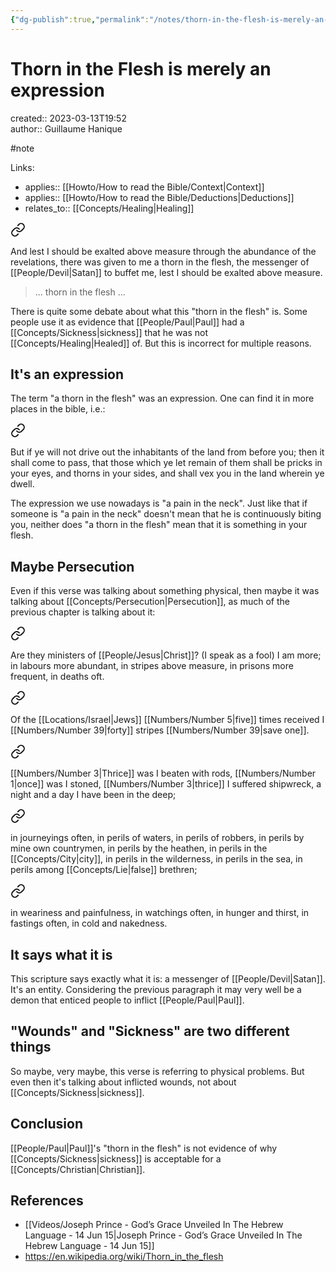 ```yaml
---
{"dg-publish":true,"permalink":"/notes/thorn-in-the-flesh-is-merely-an-expression/"}
---
```



# Thorn in the Flesh is merely an expression

created:: 2023-03-13T19:52  
author:: Guillaume Hanique

#note

Links:

- applies:: [[Howto/How to read the Bible/Context\|Context]]
- applies:: [[Howto/How to read the Bible/Deductions\|Deductions]]
- relates_to:: [[Concepts/Healing\|Healing]]


<div class="transclusion internal-embed is-loaded"><a class="markdown-embed-link" href="/scripture/kjv/2-corinthians-kjv/2-corinthians-12-kjv/2-corinthians-12-7-kjv/" aria-label="Open link"><svg xmlns="http://www.w3.org/2000/svg" width="24" height="24" viewBox="0 0 24 24" fill="none" stroke="currentColor" stroke-width="2" stroke-linecap="round" stroke-linejoin="round" class="svg-icon lucide-link"><path d="M10 13a5 5 0 0 0 7.54.54l3-3a5 5 0 0 0-7.07-7.07l-1.72 1.71"></path><path d="M14 11a5 5 0 0 0-7.54-.54l-3 3a5 5 0 0 0 7.07 7.07l1.71-1.71"></path></svg></a><div class="markdown-embed">



And lest I should be exalted above measure through the abundance of the revelations, there was given to me a thorn in the flesh, the messenger of [[People/Devil\|Satan]] to buffet me, lest I should be exalted above measure.


</div></div>


> ... thorn in the flesh ...

There is quite some debate about what this "thorn in the flesh" is. Some people use it as evidence that [[People/Paul\|Paul]] had a [[Concepts/Sickness\|sickness]] that he was not [[Concepts/Healing\|Healed]] of. But this is incorrect for multiple reasons.

## It's an expression

The term "a thorn in the flesh" was an expression. One can find it in more places in the bible, i.e.:


<div class="transclusion internal-embed is-loaded"><a class="markdown-embed-link" href="/scripture/kjv/numbers-kjv/numbers-33-kjv/numbers-33-55-kjv/" aria-label="Open link"><svg xmlns="http://www.w3.org/2000/svg" width="24" height="24" viewBox="0 0 24 24" fill="none" stroke="currentColor" stroke-width="2" stroke-linecap="round" stroke-linejoin="round" class="svg-icon lucide-link"><path d="M10 13a5 5 0 0 0 7.54.54l3-3a5 5 0 0 0-7.07-7.07l-1.72 1.71"></path><path d="M14 11a5 5 0 0 0-7.54-.54l-3 3a5 5 0 0 0 7.07 7.07l1.71-1.71"></path></svg></a><div class="markdown-embed">



But if ye will not drive out the inhabitants of the land from before you; then it shall come to pass, that those which ye let remain of them shall be pricks in your eyes, and thorns in your sides, and shall vex you in the land wherein ye dwell.


</div></div>


The expression we use nowadays is "a pain in the neck". Just like that if someone is "a pain in the neck" doesn't mean that he is continuously biting you, neither does "a thorn in the flesh" mean that it is something in your flesh.

## Maybe Persecution

Even if this verse was talking about something physical, then maybe it was talking about [[Concepts/Persecution\|Persecution]], as much of the previous chapter is talking about it:


<div class="transclusion internal-embed is-loaded"><a class="markdown-embed-link" href="/scripture/kjv/2-corinthians-kjv/2-corinthians-11-kjv/2-corinthians-11-23-kjv/" aria-label="Open link"><svg xmlns="http://www.w3.org/2000/svg" width="24" height="24" viewBox="0 0 24 24" fill="none" stroke="currentColor" stroke-width="2" stroke-linecap="round" stroke-linejoin="round" class="svg-icon lucide-link"><path d="M10 13a5 5 0 0 0 7.54.54l3-3a5 5 0 0 0-7.07-7.07l-1.72 1.71"></path><path d="M14 11a5 5 0 0 0-7.54-.54l-3 3a5 5 0 0 0 7.07 7.07l1.71-1.71"></path></svg></a><div class="markdown-embed">



Are they ministers of [[People/Jesus\|Christ]]? (I speak as a fool) I am more; in labours more abundant, in stripes above measure, in prisons more frequent, in deaths oft.


</div></div>


<div class="transclusion internal-embed is-loaded"><a class="markdown-embed-link" href="/scripture/kjv/2-corinthians-kjv/2-corinthians-11-kjv/2-corinthians-11-24-kjv/" aria-label="Open link"><svg xmlns="http://www.w3.org/2000/svg" width="24" height="24" viewBox="0 0 24 24" fill="none" stroke="currentColor" stroke-width="2" stroke-linecap="round" stroke-linejoin="round" class="svg-icon lucide-link"><path d="M10 13a5 5 0 0 0 7.54.54l3-3a5 5 0 0 0-7.07-7.07l-1.72 1.71"></path><path d="M14 11a5 5 0 0 0-7.54-.54l-3 3a5 5 0 0 0 7.07 7.07l1.71-1.71"></path></svg></a><div class="markdown-embed">



Of the [[Locations/Israel\|Jews]] [[Numbers/Number 5\|five]] times received I [[Numbers/Number 39\|forty]] stripes [[Numbers/Number 39\|save one]].


</div></div>


<div class="transclusion internal-embed is-loaded"><a class="markdown-embed-link" href="/scripture/kjv/2-corinthians-kjv/2-corinthians-11-kjv/2-corinthians-11-25-kjv/" aria-label="Open link"><svg xmlns="http://www.w3.org/2000/svg" width="24" height="24" viewBox="0 0 24 24" fill="none" stroke="currentColor" stroke-width="2" stroke-linecap="round" stroke-linejoin="round" class="svg-icon lucide-link"><path d="M10 13a5 5 0 0 0 7.54.54l3-3a5 5 0 0 0-7.07-7.07l-1.72 1.71"></path><path d="M14 11a5 5 0 0 0-7.54-.54l-3 3a5 5 0 0 0 7.07 7.07l1.71-1.71"></path></svg></a><div class="markdown-embed">



[[Numbers/Number 3\|Thrice]] was I beaten with rods, [[Numbers/Number 1\|once]] was I stoned, [[Numbers/Number 3\|thrice]] I suffered shipwreck, a night and a day I have been in the deep;


</div></div>


<div class="transclusion internal-embed is-loaded"><a class="markdown-embed-link" href="/scripture/kjv/2-corinthians-kjv/2-corinthians-11-kjv/2-corinthians-11-26-kjv/" aria-label="Open link"><svg xmlns="http://www.w3.org/2000/svg" width="24" height="24" viewBox="0 0 24 24" fill="none" stroke="currentColor" stroke-width="2" stroke-linecap="round" stroke-linejoin="round" class="svg-icon lucide-link"><path d="M10 13a5 5 0 0 0 7.54.54l3-3a5 5 0 0 0-7.07-7.07l-1.72 1.71"></path><path d="M14 11a5 5 0 0 0-7.54-.54l-3 3a5 5 0 0 0 7.07 7.07l1.71-1.71"></path></svg></a><div class="markdown-embed">



in journeyings often, in perils of waters, in perils of robbers, in perils by mine own countrymen, in perils by the heathen, in perils in the [[Concepts/City\|city]], in perils in the wilderness, in perils in the sea, in perils among [[Concepts/Lie\|false]] brethren;


</div></div>


<div class="transclusion internal-embed is-loaded"><a class="markdown-embed-link" href="/scripture/kjv/2-corinthians-kjv/2-corinthians-11-kjv/2-corinthians-11-27-kjv/" aria-label="Open link"><svg xmlns="http://www.w3.org/2000/svg" width="24" height="24" viewBox="0 0 24 24" fill="none" stroke="currentColor" stroke-width="2" stroke-linecap="round" stroke-linejoin="round" class="svg-icon lucide-link"><path d="M10 13a5 5 0 0 0 7.54.54l3-3a5 5 0 0 0-7.07-7.07l-1.72 1.71"></path><path d="M14 11a5 5 0 0 0-7.54-.54l-3 3a5 5 0 0 0 7.07 7.07l1.71-1.71"></path></svg></a><div class="markdown-embed">



in weariness and painfulness, in watchings often, in hunger and thirst, in fastings often, in cold and nakedness.


</div></div>


## It says what it is

This scripture says exactly what it is: a messenger of [[People/Devil\|Satan]]. It's an entity. Considering the previous paragraph it may very well be a demon that enticed people to inflict [[People/Paul\|Paul]].

## "Wounds" and "Sickness" are two different things

So maybe, very maybe, this verse is referring to physical problems. But even then it's talking about inflicted wounds, not about [[Concepts/Sickness\|sickness]].

## Conclusion

[[People/Paul\|Paul]]'s "thorn in the flesh" is not evidence of why [[Concepts/Sickness\|sickness]] is acceptable for a [[Concepts/Christian\|Christian]].

## References

- [[Videos/Joseph Prince - God’s Grace Unveiled In The Hebrew Language - 14 Jun 15\|Joseph Prince - God’s Grace Unveiled In The Hebrew Language - 14 Jun 15]]
- https://en.wikipedia.org/wiki/Thorn_in_the_flesh
